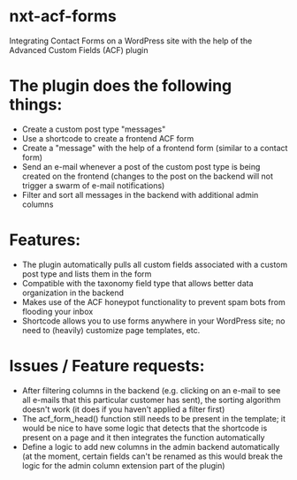 # nxt-acf-forms
Integrating Contact Forms on a WordPress site with the help of the Advanced Custom Fields (ACF) plugin

# The plugin does the following things:
- Create a custom post type "messages"
- Use a shortcode to create a frontend ACF form
- Create a "message" with the help of a frontend form (similar to a contact form)
- Send an e-mail whenever a post of the custom post type is being created on the frontend (changes to the post on the backend will not trigger a swarm of e-mail notifications)
- Filter and sort all messages in the backend with additional admin columns

# Features:
- The plugin automatically pulls all custom fields associated with a custom post type and lists them in the form
- Compatible with the taxonomy field type that allows better data organization in the backend
- Makes use of the ACF honeypot functionality to prevent spam bots from flooding your inbox
- Shortcode allows you to use forms anywhere in your WordPress site; no need to (heavily) customize page templates, etc.

# Issues / Feature requests:
- After filtering columns in the backend (e.g. clicking on an e-mail to see all e-mails that this particular customer has sent), the sorting algorithm doesn't work (it does if you haven't applied a filter first)
- The acf_form_head() function still needs to be present in the template; it would be nice to have some logic that detects that the shortcode is present on a page and it then integrates the function automatically
- Define a logic to add new columns in the admin backend automatically (at the moment, certain fields can't be renamed as this would break the logic for the admin column extension part of the plugin)
